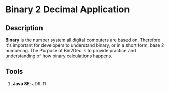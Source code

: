 # Binary 2 Decimal Application

## Description
**Binary** is the number system all digital computers are based on. Therefore it's important for developers to understand binary, or in a short form, base 2 numbering.
The Purpose of Bin2Dec is to provide practice and understanding of how binary calculations happens.

## Tools
1. **Java SE**: JDK 11